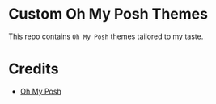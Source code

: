 # Custom Oh My Posh Themes

This repo contains `Oh My Posh` themes tailored to my taste.

# Credits
- [Oh My Posh](https://github.com/JanDeDobbeleer/oh-my-posh)